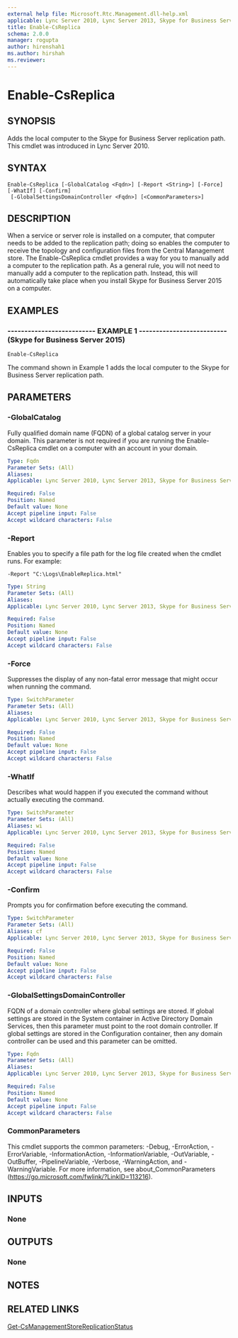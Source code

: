```yaml
---
external help file: Microsoft.Rtc.Management.dll-help.xml
applicable: Lync Server 2010, Lync Server 2013, Skype for Business Server 2015, Skype for Business Server 2019
title: Enable-CsReplica
schema: 2.0.0
manager: rogupta
author: hirenshah1
ms.author: hirshah
ms.reviewer:
---
```


# Enable-CsReplica

## SYNOPSIS
Adds the local computer to the Skype for Business Server replication path.
This cmdlet was introduced in Lync Server 2010.


## SYNTAX

```
Enable-CsReplica [-GlobalCatalog <Fqdn>] [-Report <String>] [-Force] [-WhatIf] [-Confirm]
 [-GlobalSettingsDomainController <Fqdn>] [<CommonParameters>]
```

## DESCRIPTION
When a service or server role is installed on a computer, that computer needs to be added to the replication path; doing so enables the computer to receive the topology and configuration files from the Central Management store.
The Enable-CsReplica cmdlet provides a way for you to manually add a computer to the replication path.
As a general rule, you will not need to manually add a computer to the replication path.
Instead, this will automatically take place when you install Skype for Business Server 2015 on a computer.


## EXAMPLES

### -------------------------- EXAMPLE 1 -------------------------- (Skype for Business Server 2015)
```
Enable-CsReplica
```

The command shown in Example 1 adds the local computer to the Skype for Business Server replication path.


## PARAMETERS

### -GlobalCatalog
Fully qualified domain name (FQDN) of a global catalog server in your domain.
This parameter is not required if you are running the Enable-CsReplica cmdlet on a computer with an account in your domain.

```yaml
Type: Fqdn
Parameter Sets: (All)
Aliases: 
Applicable: Lync Server 2010, Lync Server 2013, Skype for Business Server 2015, Skype for Business Server 2019

Required: False
Position: Named
Default value: None
Accept pipeline input: False
Accept wildcard characters: False
```

### -Report
Enables you to specify a file path for the log file created when the cmdlet runs.
For example:

`-Report "C:\Logs\EnableReplica.html"`

```yaml
Type: String
Parameter Sets: (All)
Aliases: 
Applicable: Lync Server 2010, Lync Server 2013, Skype for Business Server 2015, Skype for Business Server 2019

Required: False
Position: Named
Default value: None
Accept pipeline input: False
Accept wildcard characters: False
```

### -Force
Suppresses the display of any non-fatal error message that might occur when running the command.

```yaml
Type: SwitchParameter
Parameter Sets: (All)
Aliases: 
Applicable: Lync Server 2010, Lync Server 2013, Skype for Business Server 2015, Skype for Business Server 2019

Required: False
Position: Named
Default value: None
Accept pipeline input: False
Accept wildcard characters: False
```

### -WhatIf
Describes what would happen if you executed the command without actually executing the command.

```yaml
Type: SwitchParameter
Parameter Sets: (All)
Aliases: wi
Applicable: Lync Server 2010, Lync Server 2013, Skype for Business Server 2015, Skype for Business Server 2019

Required: False
Position: Named
Default value: None
Accept pipeline input: False
Accept wildcard characters: False
```

### -Confirm
Prompts you for confirmation before executing the command.

```yaml
Type: SwitchParameter
Parameter Sets: (All)
Aliases: cf
Applicable: Lync Server 2010, Lync Server 2013, Skype for Business Server 2015, Skype for Business Server 2019

Required: False
Position: Named
Default value: None
Accept pipeline input: False
Accept wildcard characters: False
```

### -GlobalSettingsDomainController
FQDN of a domain controller where global settings are stored.
If global settings are stored in the System container in Active Directory Domain Services, then this parameter must point to the root domain controller.
If global settings are stored in the Configuration container, then any domain controller can be used and this parameter can be omitted.

```yaml
Type: Fqdn
Parameter Sets: (All)
Aliases: 
Applicable: Lync Server 2010, Lync Server 2013, Skype for Business Server 2015, Skype for Business Server 2019

Required: False
Position: Named
Default value: None
Accept pipeline input: False
Accept wildcard characters: False
```

### CommonParameters
This cmdlet supports the common parameters: -Debug, -ErrorAction, -ErrorVariable, -InformationAction, -InformationVariable, -OutVariable, -OutBuffer, -PipelineVariable, -Verbose, -WarningAction, and -WarningVariable. For more information, see about_CommonParameters (https://go.microsoft.com/fwlink/?LinkID=113216).

## INPUTS

### None

## OUTPUTS

### None


## NOTES


## RELATED LINKS

[Get-CsManagementStoreReplicationStatus](Get-CsManagementStoreReplicationStatus.md)

